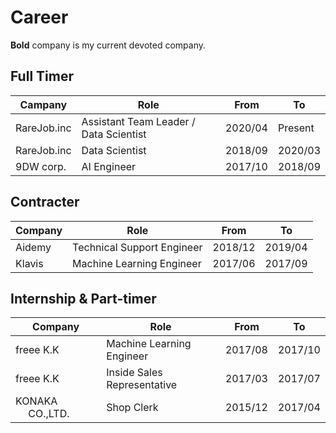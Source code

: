 # Career

**Bold** company is my current devoted company.

## Full Timer

| Campany     | Role                                   | From    | To      |
| ----------- | -------------------------------------- | ------- | ------- |
| RareJob.inc | Assistant Team Leader / Data Scientist | 2020/04 | Present |
| RareJob.inc | Data Scientist                         | 2018/09 | 2020/03 |
| 9DW corp.   | AI Engineer                            | 2017/10 | 2018/09 |

## Contracter

| Company | Role                       | From    | To      |
| ------- | -------------------------- | ------- | ------- |
| Aidemy  | Technical Support Engineer | 2018/12 | 2019/04 |
| Klavis  | Machine Learning Engineer  | 2017/06 | 2017/09 |

## Internship & Part-timer

| Company            | Role                        | From    | To      |
| ------------------ | --------------------------- | ------- | ------- |
| freee K.K          | Machine Learning Engineer   | 2017/08 | 2017/10 |
| freee K.K          | Inside Sales Representative | 2017/03 | 2017/07 |
| KONAKA 　 CO.,LTD. | Shop Clerk                  | 2015/12 | 2017/04 |
